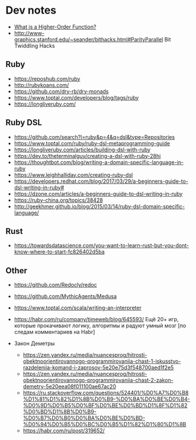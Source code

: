 # Dev notes

- [What is a Higher-Order Function?]( https://typeofnan.dev/what-is-a-higher-order-function/)
- http://www-graphics.stanford.edu/~seander/bithacks.html#ParityParallel Bit Twiddling Hacks


## Ruby
- https://reposhub.com/ruby
- http://rubykoans.com/
- https://github.com/dry-rb/dry-monads
- https://www.toptal.com/developers/blog/tags/ruby
- https://longliveruby.com/




## Ruby DSL
- https://github.com/search?l=ruby&p=4&q=dsl&type=Repositories
- https://www.toptal.com/ruby/ruby-dsl-metaprogramming-guide
- https://longliveruby.com/articles/building-dsl-with-ruby
- https://dev.to/theterminalguy/creating-a-dsl-with-ruby-28hi
- https://thoughtbot.com/blog/writing-a-domain-specific-language-in-ruby
- https://www.leighhalliday.com/creating-ruby-dsl
- https://developers.redhat.com/blog/2017/03/29/a-beginners-guide-to-dsl-writing-in-ruby#
- https://dzone.com/articles/a-beginners-guide-to-dsl-writing-in-ruby
- https://ruby-china.org/topics/38428
- http://geekhmer.github.io/blog/2015/03/14/ruby-dsl-domain-specific-language/





## Rust
- https://towardsdatascience.com/you-want-to-learn-rust-but-you-dont-know-where-to-start-fc826402d5ba




## Other
- https://github.com/Redocly/redoc
- https://github.com/MythicAgents/Medusa
- https://www.toptal.com/scala/writing-an-interpreter
- https://habr.com/ru/company/timeweb/blog/645593/ Ещё 20+ игр, которые прокачивают логику, алгоритмы и радуют умный мозг [по следам комментариев на Habr]

- Закон Деметры
  - https://zen.yandex.ru/media/nuancesprog/hitrosti-obektnoorientirovannogo-programmirovaniia-chast-1-iskusstvo-razdeleniia-komand-i-zaprosov-5e20e75d3f548700aed1f2e5
  - https://zen.yandex.ru/media/nuancesprog/hitrosti-obektnoorientirovannogo-programmirovaniia-chast-2-zakon-demetry-5e20eea08f011100ae67ac20
  - https://ru.stackoverflow.com/questions/524401/%D0%A7%D0%B8%D1%81%D1%82%D1%8B%D0%B9-%D0%BA%D0%BE%D0%B4-%D0%9D%D0%B5%D0%BF%D0%BE%D0%BD%D1%8F%D1%82%D0%BD%D1%8B%D0%B9-%D0%B7%D0%B0%D0%BA%D0%BE%D0%BD-%D0%94%D0%B5%D0%BC%D0%B5%D1%82%D1%80%D1%8B
  - https://habr.com/ru/post/319652/


